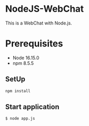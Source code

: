 # NodeJS-WebChat

This is a WebChat with Node.js.

# Prerequisites

* Node 16.15.0
* npm 8.5.5

## SetUp

```sh
npm install
```

## Start application

```sh
$ node app.js
```
